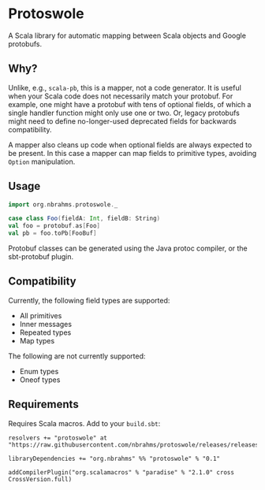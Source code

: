 # Protoswole

A Scala library for automatic mapping between Scala objects and Google protobufs.

## Why?

Unlike, e.g., `scala-pb`, this is a mapper, not a code generator. It is useful when
your Scala code does not necessarily match your protobuf. For example, one might have
a protobuf with tens of optional fields, of which a single handler function might only
use one or two. Or, legacy protobufs might need to define no-longer-used deprecated
fields for backwards compatibility.

A mapper also cleans up code when optional fields are always expected to be present.
In this case a mapper can map fields to primitive types, avoiding `Option` manipulation.

## Usage

```scala
import org.nbrahms.protoswole._

case class Foo(fieldA: Int, fieldB: String)
val foo = protobuf.as[Foo]
val pb = foo.toPb[FooBuf]
```

Protobuf classes can be generated using the Java protoc compiler, or the sbt-protobuf
plugin.

## Compatibility

Currently, the following field types are supported:
- All primitives
- Inner messages
- Repeated types
- Map types

The following are not currently supported:
- Enum types
- Oneof types

## Requirements

Requires Scala macros. Add to your `build.sbt`:
```
resolvers += "protoswole" at "https://raw.githubusercontent.com/nbrahms/protoswole/releases/releases/"

libraryDependencies += "org.nbrahms" %% "protoswole" % "0.1"

addCompilerPlugin("org.scalamacros" % "paradise" % "2.1.0" cross CrossVersion.full)
```
